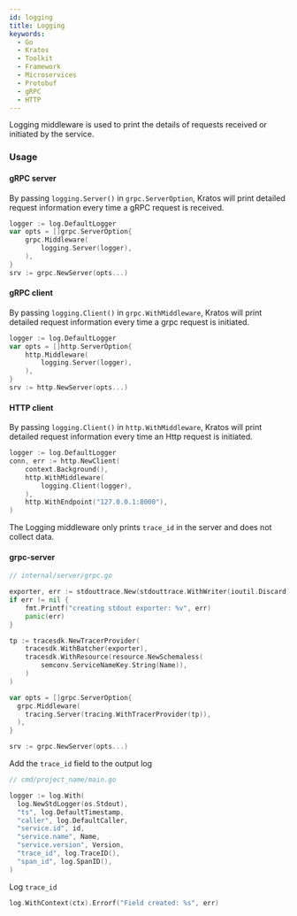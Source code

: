 ```yaml
---
id: logging
title: Logging
keywords:
  - Go
  - Kratos
  - Toolkit
  - Framework
  - Microservices
  - Protobuf
  - gRPC
  - HTTP
---
```


Logging middleware is used to print the details of requests received or initiated by the service.

### Usage

#### gRPC server
By passing `logging.Server()` in `grpc.ServerOption`, Kratos will print detailed request information every time a gRPC request is received.

```go
logger := log.DefaultLogger
var opts = []grpc.ServerOption{
	grpc.Middleware(
		logging.Server(logger),
	),
}
srv := grpc.NewServer(opts...)
```

#### gRPC client

By passing `logging.Client()` in `grpc.WithMiddleware`, Kratos will print detailed request information every time a grpc request is initiated.

```go
logger := log.DefaultLogger
var opts = []http.ServerOption{
	http.Middleware(
		logging.Server(logger),
	),
}
srv := http.NewServer(opts...)
```

#### HTTP client

By passing `logging.Client()` in `http.WithMiddleware`, Kratos will print detailed request information every time an Http request is initiated.

```go
logger := log.DefaultLogger
conn, err := http.NewClient(
	context.Background(),
	http.WithMiddleware(
		logging.Client(logger),
	),
	http.WithEndpoint("127.0.0.1:8000"),
)
```

The Logging middleware only prints `trace_id` in the server and does not collect data.

#### grpc-server

```go
// internal/server/grpc.go

exporter, err := stdouttrace.New(stdouttrace.WithWriter(ioutil.Discard))
if err != nil {
	fmt.Printf("creating stdout exporter: %v", err)
	panic(err)
}

tp := tracesdk.NewTracerProvider(
	tracesdk.WithBatcher(exporter),
	tracesdk.WithResource(resource.NewSchemaless(
		semconv.ServiceNameKey.String(Name)),
	)
)

var opts = []grpc.ServerOption{
  grpc.Middleware(
    tracing.Server(tracing.WithTracerProvider(tp)),
  ),
}

srv := grpc.NewServer(opts...)
```

Add the `trace_id` field to the output log

```go
// cmd/project_name/main.go

logger := log.With(
  log.NewStdLogger(os.Stdout),
  "ts", log.DefaultTimestamp,
  "caller", log.DefaultCaller,
  "service.id", id,
  "service.name", Name,
  "service.version", Version,
  "trace_id", log.TraceID(),
  "span_id", log.SpanID(),
)
```

Log `trace_id`

```go
log.WithContext(ctx).Errorf("Field created: %s", err)
```